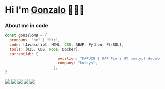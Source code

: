 # Hi I'm [Gonzalo](https://www.linkedin.com/in/gonzalo-meana-balseiro-90a523188/) 👋👨‍💻

### About me in code

```js
const gonzaloMB = {
  pronouns: "he" | "him",
  code: [Javascript, HTML, CSS, ABAP, Python, PL/SQL],
  tools: [UI5, CDS, Node, Docker],
  currentJob: {
                        position: "SAPUI5 | SAP Fiori UX analyst-developer",
                        company: "Unisys",
                      },
}
```

<img src="https://img.shields.io/badge/JavaScript-323330?style=for-the-badge&logo=javascript&logoColor=F7DF1E" /> <img src="https://img.shields.io/badge/HTML5-E34F26?style=for-the-badge&logo=html5&logoColor=white"> <img src="https://img.shields.io/badge/CSS3-1572B6?style=for-the-badge&logo=css3&logoColor=white"> <img src="https://img.shields.io/badge/MySQL-00000F?style=for-the-badge&logo=mysql&logoColor=white"> <img src="https://img.shields.io/badge/Python-3776AB?style=for-the-badge&logo=python&logoColor=white" />


